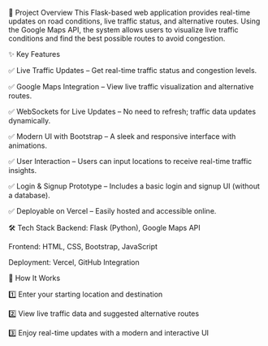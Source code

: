 📌 Project Overview
This Flask-based web application provides real-time updates on road conditions, live traffic status, and alternative routes. Using the Google Maps API, the system allows users to visualize live traffic conditions and find the best possible routes to avoid congestion.

✨ Key Features

✅ Live Traffic Updates – Get real-time traffic status and congestion levels.

✅ Google Maps Integration – View live traffic visualization and alternative routes.

✅ WebSockets for Live Updates – No need to refresh; traffic data updates dynamically.

✅ Modern UI with Bootstrap – A sleek and responsive interface with animations.

✅ User Interaction – Users can input locations to receive real-time traffic insights.

✅ Login & Signup Prototype – Includes a basic login and signup UI (without a database).

✅ Deployable on Vercel – Easily hosted and accessible online.

🛠️ Tech Stack
Backend: Flask (Python), Google Maps API

Frontend: HTML, CSS, Bootstrap, JavaScript

Deployment: Vercel, GitHub Integration

🚀 How It Works

1️⃣ Enter your starting location and destination

2️⃣ View live traffic data and suggested alternative routes

3️⃣ Enjoy real-time updates with a modern and interactive UI
